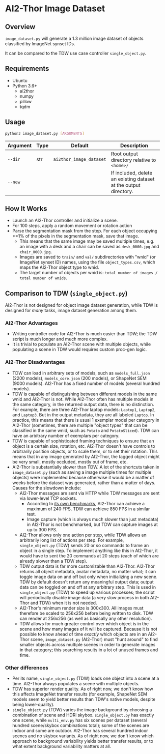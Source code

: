 # AI2-Thor Image Dataset

## Overview

`image_dataset.py` will generate a 1.3 million image dataset of objects classified by ImageNet synset IDs.

It can be compared to the TDW use case controller `single_object.py`.

## Requirements

- Ubuntu
- Python 3.6+
  - ai2thor
  - numpy
  - pillow
  - tqdm

## Usage

```bash
python3 image_dataset.py [ARGUMENTS]
```

| Argument | Type | Default                 | Description                                                  |
| -------- | ---- | ----------------------- | ------------------------------------------------------------ |
| `--dir`  | str  | `ai2thor_image_dataset` | Root output directory relative to `<home>/`                  |
| `--new`  |      |                         | If included, delete an existing dataset at the output directory. |

## How It Works

- Launch an AI2-Thor controller and initialize a scene.
- For 100 steps, apply a random movement or rotation action
- Parse the segmentation mask from the step. For each object occupying >=1% of the pixels in the segmentation mask, save that image. 
  - This means that the same image may be saved multiple times, e.g. an image with a desk and a chair can be saved as `desk_0000.jpg` and `chair_0000.jpg`.
  - Images are saved to `train/` and `val/` subdirectories with "wnid" (or ImageNet synset ID) names, using the file `object_types.csv`, which maps the AI2-Thor object type to wnid.
  - The target number of objects per wnid is: `total number of images / total number of wnids`.

## Comparison to TDW (`single_object.py`)

AI2-Thor is not designed for object image dataset generation, while TDW is designed for _many_ tasks, image dataset generation among them.

### AI2-Thor Advantages

- Writing controller code for AI2-Thor is much easier than TDW; the TDW script is much longer and much more complex.
- It is trivial to populate an AI2-Thor scene with multiple objects, while populating a scene in TDW would requires custom proc-gen logic.

### AI2-Thor Disadvantages

- TDW can load in arbitrary sets of models, such as `models_full.json` (2200 models), `models_core.json` (200 models), or ShapeNet SEM (9000 models). AI2-Thor has a fixed number of models (several hundred models).
- TDW is capable of distinguishing between different models in the same wnid and AI2-Thor is not. While AI2-Thor often has multiple models in the same category, in the returned output data, there is no distinction. For example, there are three AI2-Thor laptop models: `Laptop1`, `Laptop2`, and `Laptop3`. But in the output metadata, they are all labeled `Laptop`. In practice, this means that there is usual 1 exemplar model per category in AI2-Thor (sometimes, there are multiple "object types" that can be classified in the same wnid, such as `Potato` and `PotatoSliced`). TDW can have an arbitrary number of exemplars per category.
- TDW is capable of sophisticated framing techniques to ensure that an object is a certain size, rotation, etc. AI2-Thor doesn't have controls to arbitrarily position objects, or to scale them, or to set their rotation. This means that in any image generated by AI2-Thor, the tagged object might be very small, mostly occluded, mostly out of frame, etc.
- AI2-Thor is substantially slower than TDW. A lot of the shortcuts taken in `image_dataset.py` (such as saving a image multiple times for multiple objects) were implemented because otherwise it would be a matter of weeks before the dataset was generated, rather than a matter of days. Causes for the slowdown include:
  - AI2-Thor messages are sent via HTTP while TDW messages are sent via lower-level TCP sockets. 
    - According to [its own benchmarks](https://arxiv.org/pdf/1712.05474.pdf), AI2-Thor can achieve a maximum of 240 FPS. TDW can achieve 850 FPS in a similar test. 
    - Image capture (which is always much slower than just metadata) in AI2-Thor is not benchmarked, but TDW can capture images at up to 300 FPS.
  - AI2-Thor allows only one action per step, while TDW allows an arbitrarily long list of actions per step. For example, `single_object.py` (TDW) sends 20 or so commands to frame an object in a single step. To implement anything like this in AI2-Thor, it would have to sent the 20 commands at 20 steps (each of which are already slower than a TDW step).
  - TDW output data is far more customizable than AI2-Thor. AI2-Thor returns all object metadata, avatar metadata, no matter what; it can toggle image data on and off but only when initializing a new scene. TDW by default doesn't return any meaningful output data; output data can be toggled on and off at any arbitrary step. This is used in `single_object.py` (TDW) to speed up various processes; the script will periodically disable image data (a very slow process in both AI2-Thor and TDW) when it is not needed.
  - AI2-Thor's minimum render size is 300x300. All images must therefore be scaled to 256x256 before being written to disk. TDW can render at 256x256 (as well as basically any other resolution).
  - TDW allows for much greater control over which object is in the scene and how many images of it will be captured. Because it is not possible to know ahead of time _exactly_ which objects are in an AI2-Thor scene, `image_dataset.py` (AI2-Thor) must "hunt around" to find smaller objects across multiple scenes in order to generate images in that category; this searching results in a lot of unused frames and time.

### Other differences

- Per its name, `single_object.py` (TDW) loads one object into a scene at a time. AI2-Thor always populates a scene with multiple objects.
- TDW has superior render quality. As of right now, we don't know how this affects ImageNet transfer results (for example, ShapeNet SEM models seem to yield better results than TDW's native models, despite being lower-quality).
- `single_object.py` (TDW) varies the image background by choosing a combination of scene and HDRI skybox. `single_object.py` has exactly one scene, while `multi_env.py` has six scenes per dataset (several hundred scene/skybox combinations total); some of the scenes are indoor and some are outdoor. AI2-Thor has several hundred indoor scenes and no skybox variants. As of right now, we don't know which approach to background variability yields better transfer results, or to what extent background variability matters at all.